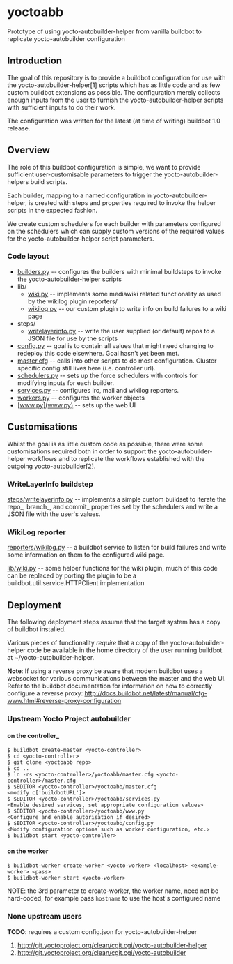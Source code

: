 # yoctoabb
Prototype of using yocto-autobuilder-helper from vanilla buildbot to replicate yocto-autobuilder configuration

## Introduction
The goal of this repository is to provide a buildbot configuration for use with
the yocto-autobuilder-helper[1] scripts which has as little code and as few
custom buildbot extensions as possible. The configuration merely collects
enough inputs from the user to furnish the yocto-autobuilder-helper scripts
with sufficient inputs to do their work.

The configuration was written for the latest (at time of writing) buildbot 1.0
release.

## Overview
The role of this buildbot configuration is simple, we want to provide
sufficient user-customisable parameters to trigger the yocto-autobuilder-helpers
build scripts.

Each builder, mapping to a named configuration in yocto-autobuilder-helper, is
created with steps and properties required to invoke the helper scripts in the
expected fashion.

We create custom schedulers for each builder with parameters configured on the
schedulers which can supply custom versions of the required values for the
yocto-autobuilder-helper script parameters.

### Code layout
- [builders.py](builders.py) -- configures the builders with minimal buildsteps to invoke the yocto-autobuilder-helper scripts
- lib/
  - [wiki.py](lib/wiki.py) -- implements some mediawiki related functionality as used by the wikilog plugin
reporters/
  - [wikilog.py](reporters/wikilog.py) -- our custom plugin to write info on build failures to a wiki page
- steps/
  - [writelayerinfo.py](steps/writelayerinfo.py) -- write the user supplied (or default) repos to a JSON file for use by the scripts
- [config.py](config.py) -- goal is to contain all values that might need changing to redeploy this code elsewhere. Goal hasn't yet been met.
- [master.cfg](master.cfg) -- calls into other scripts to do most configuration. Cluster specific config still lives here (i.e. controller url).
- [schedulers.py](schedulers.py) -- sets up the force schedulers with controls for modifying inputs for each builder.
- [services.py](services.py) -- configures irc, mail and wikilog reporters.
- [workers.py](workers.py) -- configures the worker objects
- [www.py](www.py) -- sets up the web UI

## Customisations
Whilst the goal is as little custom code as possible, there were some
customisations required both in order to support the yocto-autobuilder-helper
workflows and to replicate the workflows established with the outgoing
yocto-autobuilder[2].

### WriteLayerInfo buildstep
[steps/writelayerinfo.py](steps/writelayerinfo.py) -- implements a simple
custom buildset to iterate the repo_, branch_, and commit_ properties set by
the schedulers and write a JSON file with the user's values.

### WikiLog reporter
[reporters/wikilog.py](reporters/wikilog.py) -- a buildbot service to listen
for build failures and write some information on them to the configured wiki
page.

[lib/wiki.py](lib/wiki.py) -- some helper functions for the wiki plugin, much
of this code can be replaced by porting the plugin to be a
buildbot.util.service.HTTPClient implementation

## Deployment
The following deployment steps assume that the target system has a copy of
buildbot installed.

Various pieces of functionality _require_ that a copy of the
yocto-autobuilder-helper code be available in the home directory of the user
running buildbot at ~/yocto-autobuilder-helper.

__Note__: If using a reverse proxy be aware that modern buildbot uses a  websocket for various communications between the master and the web UI.
Refer to the buildbot documentation for information on how to correctly configure a reverse proxy: http://docs.buildbot.net/latest/manual/cfg-www.html#reverse-proxy-configuration

### Upstream Yocto Project autobuilder
#### on the controller_
```
$ buildbot create-master <yocto-controller>
$ cd <yocto-controller>
$ git clone <yoctoabb repo>
$ cd ..
$ ln -rs <yocto-controller>/yoctoabb/master.cfg <yocto-controller>/master.cfg
$ $EDITOR <yocto-controller>/yoctoabb/master.cfg
<modify c['buildbotURL']>
$ $EDITOR <yocto-controller>/yoctoabb/services.py
<Enable desired services, set appropriate configuration values>
$ $EDITOR <yocto-controller>/yoctoabb/www.py
<Configure and enable autorisation if desired>
$ $EDITOR <yocto-controller>/yoctoabb/config.py
<Modify configuration options such as worker configuration, etc.>
$ buildbot start <yocto-controller>
```

#### on the worker
```
$ buildbot-worker create-worker <yocto-worker> <localhost> <example-worker> <pass>
$ buildbot-worker start <yocto-worker>
```

NOTE: the 3rd parameter to create-worker, the worker name, need not be
hard-coded, for example pass `hostname` to use the host's configured name

### None upstream users
__TODO__: requires a custom config.json for yocto-autobuilder-helper

1. http://git.yoctoproject.org/clean/cgit.cgi/yocto-autobuilder-helper
2. http://git.yoctoproject.org/clean/cgit.cgi/yocto-autobuilder
